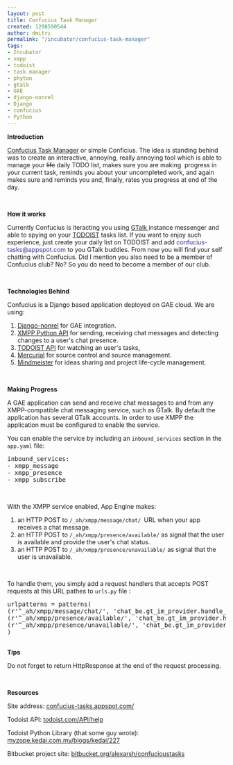 ```yaml
---
layout: post
title: Confucius Task Manager
created: 1298590544
author: dmitri
permalink: "/incubator/confucius-task-manager"
tags:
- Incubator
- xmpp
- todoist
- task manager
- phyton
- gtalk
- GAE
- django-nonrel
- Django
- confucius
- Python
---
```

<p><strong>Intro</strong><strong>duction</strong></p>
<p><a href="http://confucius-tasks.appspot.com/">Confucius Task Manager</a> or simple Conficius. The idea is standing behind was to create an interactive, annoying, really annoying tool which is able to manage your <strike>life</strike> daily TODO list, makes sure you are making&nbsp; progress in your current task, reminds you about your uncompleted work, and again makes sure and reminds you and, finally, rates you progress at end of the day.</p>
<p>&nbsp;</p>
<p><strong>How it works</strong></p>
<p>Currently Confucius is iteracting you using <a href="http://www.google.com/talk/">GTalk </a>instance messenger and able to spying on your <a href="http://todoist.com/">TODOIST</a> tasks list. If you want to enjoy such experience, just create your daily list on TODOIST and add <span style="color: rgb(51, 51, 153);">confucius-tasks@appspot.com</span> to you GTalk buddies. From now you will find your self chatting with Confucius. Did I mention you also need to be a member of Confucius club? No? So you do need to become a member of our club.</p>
<p>&nbsp;</p>
<p><strong>Technologies Behind</strong></p>
<p>Confucius is a Django based application deployed on GAE cloud. We are using:</p>
<ol>
    <li><a href="http://www.allbuttonspressed.com/projects/django-nonrel">Django-nonrel</a> for GAE&nbsp;integration.</li>
    <li><a href="http://code.google.com/appengine/docs/python/xmpp/overview.html">XMPP Python API</a> for sending, receiving chat messages and detecting changes to a user's chat presence.</li>
    <li><a href="http://todoist.com/API/help">TODOIST API</a> for watching an user's tasks<a href="http://mercurial.selenic.com/">.<br />
    </a></li>
    <li><a href="http://mercurial.selenic.com/">Mercurial</a> for source control and source management.</li>
    <li><a href="http://www.mindmeister.com/">Mindmeister</a> for ideas sharing and project life-cycle management.</li>
</ol>
<p>&nbsp;</p>
<p><strong>Making Progress</strong></p>
<p>A GAE application can send and receive chat messages to and from any XMPP-compatible chat messaging service, such as GTalk. By default the application has several GTalk accounts. In order to use XMPP the application must be configured to enable the service.</p>
<p>You can enable the service by including an <code>inbound_services</code> section in the <code>app.yaml</code> file:</p>
<pre class="brush: java;first-line: 0; ruler: true; " title="code">
inbound_services:
- xmpp_message
- xmpp_presence
- xmpp_subscribe</pre>
<p>&nbsp;</p>
<p>With the XMPP service enabled, App Engine makes:</p>
<ol>
    <li>an HTTP POST to <code>/_ah/xmpp/message/chat/ </code>URL when your app receives a chat message.</li>
    <li>an HTTP POST&nbsp;to <code>/_ah/xmpp/presence/available/</code> as signal that the user is available and provide the user's chat status.</li>
    <li>an HTTP POST to <code>/_ah/xmpp/presence/unavailable/</code> as signal that the user is unavailable.</li>
</ol>
<p>&nbsp;</p>
<p>To handle them, you simply add a request handlers that accepts POST requests at this URL pathes to <code>urls.py</code> file :</p>
<pre class="brush: python;first-line: 0; ruler: true; " title="code">
urlpatterns = patterns(
(r'^_ah/xmpp/message/chat/', 'chat_be.gt_im_provider.handle_user_message'),
(r'^_ah/xmpp/presence/available/', 'chat_be.gt_im_provider.handle_user_online'),
(r'^_ah/xmpp/presence/unavailable/', 'chat_be.gt_im_provider.handle_user_offline')
)

</pre>
<p><strong>Tips</strong></p>
<p>Do not forget to return HttpResponse at the end of the request processing.</p>
<p>&nbsp;</p>
<p><strong>Resources</strong></p>
<p>Site address: <a href="http://confucius-tasks.appspot.com/">confucius-tasks.appspot.com/</a></p>
<p>Todoist API:&nbsp;<a href="https://todoist.com/API/help">todoist.com/API/help</a></p>
<p>Todoist Python Library (that some guy wrote): <a href="http://myzope.kedai.com.my/blogs/kedai/227">myzope.kedai.com.my/blogs/kedai/227</a></p>
<p>Bitbucket project site:&nbsp;<a href="https://bitbucket.org/alexarsh/confucioustasks">bitbucket.org/alexarsh/confucioustasks</a></p>
